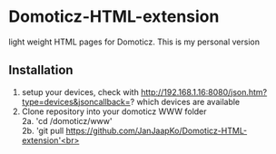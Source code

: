 # Domoticz-HTML-extension
light weight HTML pages for Domoticz. This is my personal version

## Installation

1. setup your devices, check with http://192.168.1.16:8080/json.htm?type=devices&jsoncallback=? which devices are available
2. Clone repository into your domoticz WWW folder<br>
2a. 'cd /domoticz/www'<br>
2b. 'git pull https://github.com/JanJaapKo/Domoticz-HTML-extension'<br>
